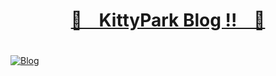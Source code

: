 <div align="center">
 <h1>
     <a href = "[./Images/00.png](https://kittypark.github.io)">👻 &nbsp&nbsp KittyPark Blog !! &nbsp&nbsp 👻</a>
   <h1> 

</div>


[![Blog](https://user-images.githubusercontent.com/71093890/216061646-448662f6-f6d0-4604-b3f2-6fba1ec4a50d.png)](https://kittypark.github.io)
